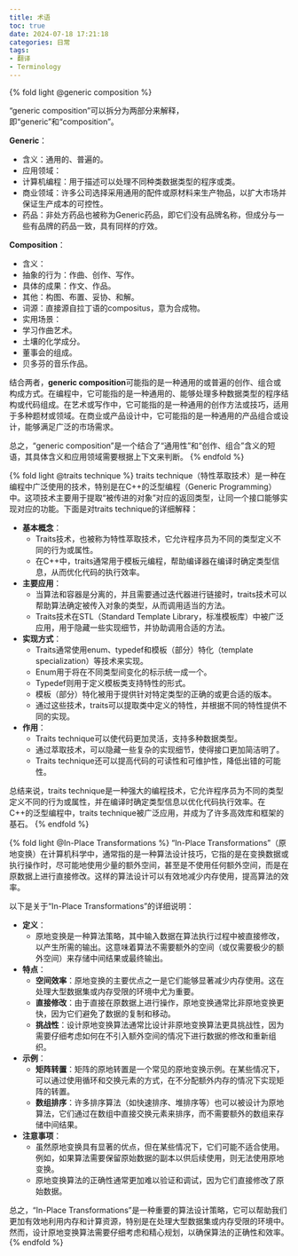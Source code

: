 ```yaml
---
title: 术语
toc: true
date: 2024-07-18 17:21:18
categories: 日常
tags: 
- 翻译
- Terminology
---
```


{% fold light @generic composition %}

“generic composition”可以拆分为两部分来解释，即“generic”和“composition”。

**Generic**：

- 含义：通用的、普遍的。
- 应用领域：
- 计算机编程：用于描述可以处理不同种类数据类型的程序或类。
- 商业领域：许多公司选择采用通用的配件或原材料来生产物品，以扩大市场并保证生产成本的可控性。
- 药品：非处方药品也被称为Generic药品，即它们没有品牌名称，但成分与一些有品牌的药品一致，具有同样的疗效。

**Composition**：

- 含义：
- 抽象的行为：作曲、创作、写作。
- 具体的成果：作文、作品。
- 其他：构图、布置、妥协、和解。
- 词源：直接源自拉丁语的compositus，意为合成物。
- 实用场景：
- 学习作曲艺术。
- 土壤的化学成分。
- 董事会的组成。
- 贝多芬的音乐作品。

结合两者，**generic composition**可能指的是一种通用的或普遍的创作、组合或构成方式。在编程中，它可能指的是一种通用的、能够处理多种数据类型的程序结构或代码组成。在艺术或写作中，它可能指的是一种通用的创作方法或技巧，适用于多种题材或领域。在商业或产品设计中，它可能指的是一种通用的产品组合或设计，能够满足广泛的市场需求。

总之，“generic composition”是一个结合了“通用性”和“创作、组合”含义的短语，其具体含义和应用领域需要根据上下文来判断。
{% endfold %}

{% fold light @traits technique %}
traits technique（特性萃取技术）是一种在编程中广泛使用的技术，特别是在C++的泛型编程（Generic Programming）中。这项技术主要用于提取“被传进的对象”对应的返回类型，让同一个接口能够实现对应的功能。下面是对traits technique的详细解释：

- **基本概念**：
  - Traits技术，也被称为特性萃取技术，它允许程序员为不同的类型定义不同的行为或属性。
  - 在C++中，traits通常用于模板元编程，帮助编译器在编译时确定类型信息，从而优化代码的执行效率。
- **主要应用**：
  - 当算法和容器是分离的，并且需要通过迭代器进行链接时，traits技术可以帮助算法确定被传入对象的类型，从而调用适当的方法。
  - Traits技术在STL（Standard Template Library，标准模板库）中被广泛应用，用于隐藏一些实现细节，并协助调用合适的方法。
- **实现方式**：
  - Traits通常使用enum、typedef和模板（部分）特化（template specialization）等技术来实现。
  - Enum用于将在不同类型间变化的标示统一成一个。
  - Typedef则用于定义模板类支持特性的形式。
  - 模板（部分）特化被用于提供针对特定类型的正确的或更合适的版本。
  - 通过这些技术，traits可以提取类中定义的特性，并根据不同的特性提供不同的实现。
- **作用**：
  - Traits technique可以使代码更加灵活，支持多种数据类型。
  - 通过萃取技术，可以隐藏一些复杂的实现细节，使得接口更加简洁明了。
  - Traits technique还可以提高代码的可读性和可维护性，降低出错的可能性。

总结来说，traits technique是一种强大的编程技术，它允许程序员为不同的类型定义不同的行为或属性，并在编译时确定类型信息以优化代码执行效率。在C++的泛型编程中，traits technique被广泛应用，并成为了许多高效库和框架的基石。
{% endfold %}

{% fold light @In-Place Transformations %}
“In-Place Transformations”（原地变换）在计算机科学中，通常指的是一种算法设计技巧，它指的是在变换数据或执行操作时，尽可能地使用少量的额外空间，甚至是不使用任何额外空间，而是在原数据上进行直接修改。这样的算法设计可以有效地减少内存使用，提高算法的效率。

以下是关于“In-Place Transformations”的详细说明：

- **定义**：
  - 原地变换是一种算法策略，其中输入数据在算法执行过程中被直接修改，以产生所需的输出。这意味着算法不需要额外的空间（或仅需要极少的额外空间）来存储中间结果或最终输出。
- **特点**：
  - **空间效率**：原地变换的主要优点之一是它们能够显著减少内存使用。这在处理大型数据集或内存受限的环境中尤为重要。
  - **直接修改**：由于直接在原数据上进行操作，原地变换通常比非原地变换更快，因为它们避免了数据的复制和移动。
  - **挑战性**：设计原地变换算法通常比设计非原地变换算法更具挑战性，因为需要仔细考虑如何在不引入额外空间的情况下进行数据的修改和重新组织。
- **示例**：
  - **矩阵转置**：矩阵的原地转置是一个常见的原地变换示例。在某些情况下，可以通过使用循环和交换元素的方式，在不分配额外内存的情况下实现矩阵的转置。
  - **数组排序**：许多排序算法（如快速排序、堆排序等）也可以被设计为原地算法，它们通过在数组中直接交换元素来排序，而不需要额外的数组来存储中间结果。
- **注意事项**：
  - 虽然原地变换具有显著的优点，但在某些情况下，它们可能不适合使用。例如，如果算法需要保留原始数据的副本以供后续使用，则无法使用原地变换。
  - 原地变换算法的正确性通常更加难以验证和调试，因为它们直接修改了原始数据。

总之，“In-Place Transformations”是一种重要的算法设计策略，它可以帮助我们更加有效地利用内存和计算资源，特别是在处理大型数据集或内存受限的环境中。然而，设计原地变换算法需要仔细考虑和精心规划，以确保算法的正确性和效率。
{% endfold %}
